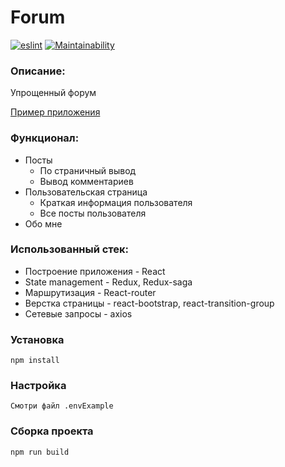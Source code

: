 # Forum
[![eslint](https://github.com/Timurkazan99/Forum/actions/workflows/eslint.yml/badge.svg)](https://github.com/Timurkazan99/Forum/actions/workflows/eslint.yml)
[![Maintainability](https://api.codeclimate.com/v1/badges/48ef3b812faf43b233f4/maintainability)](https://codeclimate.com/github/Timurkazan99/schedule/maintainability)
### Описание:
Упрощенный форум

[Пример приложения](http://ovz1.j66826829.wmekm.vps.myjino.ru/chat/)

### Функционал:
- Посты
    - По страничный вывод
    - Вывод комментариев
- Пользовательская страница
    - Краткая информация пользователя
    - Все посты пользователя
- Обо мне

### Использованный стек:
- Построение приложения - React
- State management - Redux, Redux-saga
- Маршрутизация - React-router
- Верстка страницы - react-bootstrap, react-transition-group
- Сетевые запросы - axios

### Установка
`npm install`

### Настройка
`Смотри файл .envExample`

### Сборка проекта
`npm run build`
